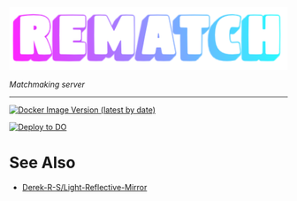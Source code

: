 ![Logo](REMATCH.png)

*Matchmaking server*

---

[![Docker Image Version (latest by date)](https://img.shields.io/docker/v/andtechstudios/rematch?logo=docker)](https://hub.docker.com/repository/docker/andtechstudios/rematch)

[![Deploy to DO](https://www.deploytodo.com/do-btn-blue.svg)](https://marketplace.digitalocean.com/apps/docker)

# See Also
* [Derek-R-S/Light-Reflective-Mirror](https://github.com/Derek-R-S/Light-Reflective-Mirror)
